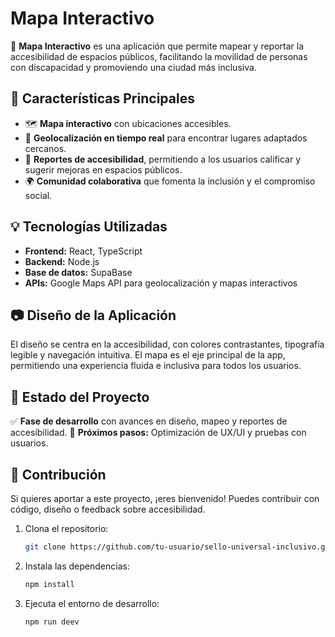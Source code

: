 # Mapa Interactivo 


🚀 **Mapa Interactivo** es una aplicación que permite mapear y reportar la accesibilidad de espacios públicos, facilitando la movilidad de personas con discapacidad y promoviendo una ciudad más inclusiva.

## 📌 Características Principales
- 🗺️ **Mapa interactivo** con ubicaciones accesibles.
- 📍 **Geolocalización en tiempo real** para encontrar lugares adaptados cercanos.
- 🏢 **Reportes de accesibilidad**, permitiendo a los usuarios calificar y sugerir mejoras en espacios públicos.
- 🌍 **Comunidad colaborativa** que fomenta la inclusión y el compromiso social.

## 💡 Tecnologías Utilizadas
- **Frontend:** React, TypeScript
- **Backend:** Node.js
- **Base de datos:** SupaBase
- **APIs:** Google Maps API para geolocalización y mapas interactivos

## 📷 Diseño de la Aplicación
El diseño se centra en la accesibilidad, con colores contrastantes, tipografía legible y navegación intuitiva. El mapa es el eje principal de la app, permitiendo una experiencia fluida e inclusiva para todos los usuarios.

## 📅 Estado del Proyecto
✅ **Fase de desarrollo** con avances en diseño, mapeo y reportes de accesibilidad. 
🚧 **Próximos pasos:** Optimización de UX/UI y pruebas con usuarios.

## 🤝 Contribución
Si quieres aportar a este proyecto, ¡eres bienvenido! Puedes contribuir con código, diseño o feedback sobre accesibilidad.

1. Clona el repositorio:
   ```bash
   git clone https://github.com/tu-usuario/sello-universal-inclusivo.git](https://github.com/cortesantonio/MapaInteractivo.git
   ```
2. Instala las dependencias:
   ```bash
   npm install
   ```
3. Ejecuta el entorno de desarrollo:
   ```bash
   npm run deev
   ```



